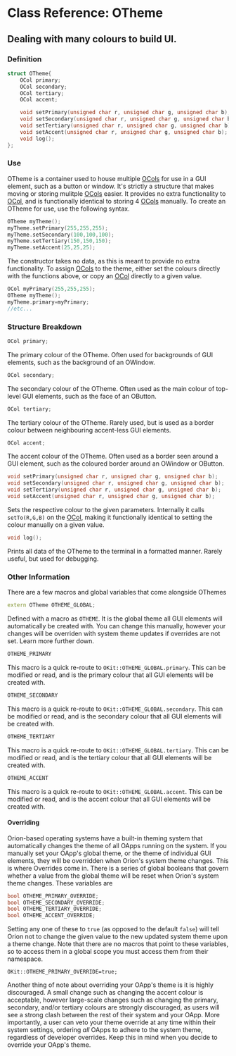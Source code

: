 # Class Reference: OTheme
## Dealing with many colours to build UI.

### Definition
```cpp
struct OTheme{
	OCol primary;
	OCol secondary;
	OCol tertiary;
	OCol accent;

	void setPrimary(unsigned char r, unsigned char g, unsigned char b);
	void setSecondary(unsigned char r, unsigned char g, unsigned char b);
	void setTertiary(unsigned char r, unsigned char g, unsigned char b);
	void setAccent(unsigned char r, unsigned char g, unsigned char b);
	void log();
};
```

### Use
OTheme is a container used to house multiple [OCols](https://github.com/RosettaHS/OKit/blob/main/docs/Class%20Reference/OCol.md) for use in a GUI element, such as a button or window.
It's strictly a structure that makes moving or storing mulitple [OCols](https://github.com/RosettaHS/OKit/blob/main/docs/Class%20Reference/OCol.md) easier. It provides no extra functionality to [OCol]((https://github.com/RosettaHS/OKit/blob/main/docs/Class%20Reference/OCol.md)), and is functionally identical to storing 4 [OCols](https://github.com/RosettaHS/OKit/blob/main/docs/Class%20Reference/OCol.md) manually.
To create an OTheme for use, use the following syntax.
```cpp
OTheme myTheme();
myTheme.setPrimary(255,255,255);
myTheme.setSecondary(100,100,100);
myTheme.setTertiary(150,150,150);
myTheme.setAccent(25,25,25);
```
The constructor takes no data, as this is meant to provide no extra functionality.
To assign [OCols](https://github.com/RosettaHS/OKit/blob/main/docs/Class%20Reference/OCol.md) to the theme, either set the colours directly with the functions above, or copy an [OCol]((https://github.com/RosettaHS/OKit/blob/main/docs/Class%20Reference/OCol.md)) directly to a given value.
```cpp
OCol myPrimary(255,255,255);
OTheme myTheme();
myTheme.primary=myPrimary;
//etc...
```

### Structure Breakdown
```cpp
OCol primary;
```
The primary colour of the OTheme. Often used for backgrounds of GUI elements, such as the background of an OWindow.
```cpp
OCol secondary;
```
The secondary colour of the OTheme. Often used as the main colour of top-level GUI elements, such as the face of an OButton.
```cpp
OCol tertiary;
```
The tertiary colour of the OTheme. Rarely used, but is used as a border colour between neighbouring accent-less GUI elements.
```cpp
OCol accent;
```
The accent colour of the OTheme. Often used as a border seen around a GUI element, such as the coloured border around an OWindow or OButton.
```cpp
void setPrimary(unsigned char r, unsigned char g, unsigned char b);
void setSecondary(unsigned char r, unsigned char g, unsigned char b);
void setTertiary(unsigned char r, unsigned char g, unsigned char b);
void setAccent(unsigned char r, unsigned char g, unsigned char b);
```
Sets the respective colour to the given parameters. Internally it calls `setTo(R,G,B)` on the [OCol](https://github.com/RosettaHS/OKit/blob/main/docs/Class%20Reference/OCol.md), making it functionally identical to setting the colour manually on a given value.
```cpp
void log();
```
Prints all data of the OTheme to the terminal in a formatted manner. Rarely useful, but used for debugging.

### Other Information
There are a few macros and global variables that come alongside OThemes
```cpp
extern OTheme OTHEME_GLOBAL;
```
Defined with a macro as `OTHEME`. It is the global theme all GUI elements will automatically be created with.
You can change this manually, however your changes will be overriden with system theme updates if overrides are not set. Learn more further down.
```cpp
OTHEME_PRIMARY
```
This macro is a quick re-route to `OKit::OTHEME_GLOBAL.primary`. This can be modified or read, and is the primary colour that all GUI elements will be created with.
```cpp
OTHEME_SECONDARY
```
This macro is a quick re-route to `OKit::OTHEME_GLOBAL.secondary`. This can be modified or read, and is the secondary colour that all GUI elements will be created with.
```cpp
OTHEME_TERTIARY
```
This macro is a quick re-route to `OKit::OTHEME_GLOBAL.tertiary`. This can be modified or read, and is the tertiary colour that all GUI elements will be created with.
```cpp
OTHEME_ACCENT
```
This macro is a quick re-route to `OKit::OTHEME_GLOBAL.accent`. This can be modified or read, and is the accent colour that all GUI elements will be created with.

#### Overriding
Orion-based operating systems have a built-in theming system that automatically changes the theme of all OApps running on the system.
If you manually set your OApp's global theme, or the theme of individual GUI elements, they will be overridden when Orion's system theme changes.
This is where Overrides come in. There is a series of global booleans that govern whether a value from the global theme will be reset when Orion's system theme changes.
These variables are
```cpp
bool OTHEME_PRIMARY_OVERRIDE;
bool OTHEME_SECONDARY_OVERRIDE;
bool OTHEME_TERTIARY_OVERRIDE;
bool OTHEME_ACCENT_OVERRIDE;
```
Setting any one of these to `true` (as opposed to the default `false`) will tell Orion not to change the given value to the new updated system theme upon a theme change.
Note that there are no macros that point to these variables, so to access them in a global scope you must access them from their namespace.
```
OKit::OTHEME_PRIMARY_OVERRIDE=true;
```

Another thing of note about overriding your OApp's theme is it is highly discouraged. A small change such as changing the accent colour is acceptable,
however large-scale changes such as changing the primary, secondary, and/or tertiary colours are strongly discouraged, as users will see a strong clash between the rest of their system and your OApp.
More importantly, a user can veto your theme override at any time within their system settings, ordering *all* OApps to adhere to the system theme, regardless of developer overrides.
Keep this in mind when you decide to override your OApp's theme.
